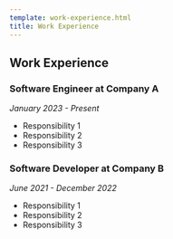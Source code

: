 ```yaml
---
template: work-experience.html
title: Work Experience
---
```


## Work Experience

### Software Engineer at Company A
*January 2023 - Present*

- Responsibility 1
- Responsibility 2
- Responsibility 3

### Software Developer at Company B
*June 2021 - December 2022*

- Responsibility 1
- Responsibility 2
- Responsibility 3 